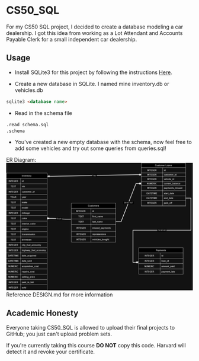 # CS50_SQL

For my CS50 SQL project, I decided to create a database modeling a car dealership. I got this idea from working as a Lot Attendant and Accounts Payable Clerk
for a small independent car dealership.

## Usage
- Install SQLite3 for this project by following the instructions [Here](https://www.tutorialspoint.com/sqlite/sqlite_installation.htm).

- Create a new database in SQLite. I named mine inventory.db or vehicles.db
```markdown
sqlite3 <database name> 
```

- Read in the schema file
```markdown
.read schema.sql
.schema
```

- You've created a new empty database with the schema, now feel free to add some vehicles and try out some queries from queries.sql!

ER Diagram:
![Failed to load](diagram.png)
Reference DESIGN.md for more information
## Academic Honesty 
Everyone taking CS50_SQL is allowed to upload their final projects to GitHub; you just can't upload problem sets. 

If you're currently taking this course **DO NOT** copy this code. Harvard will detect it and revoke your certificate.